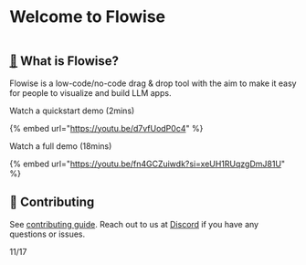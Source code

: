# Welcome to Flowise

<figure><img src=".gitbook/assets/flowise.gif" alt=""><figcaption></figcaption></figure>

## [🤔](https://emojipedia.org/thinking-face/) What is Flowise?

Flowise is a low-code/no-code drag & drop tool with the aim to make it easy for people to visualize and build LLM apps.

Watch a quickstart demo (2mins)

{% embed url="https://youtu.be/d7vfUodP0c4" %}

Watch a full demo (18mins)

{% embed url="https://youtu.be/fn4GCZuiwdk?si=xeUH1RUqzgDmJ81U" %}

## 🙌 Contributing

See [contributing guide](CONTRIBUTING.md). Reach out to us at [Discord](https://discord.gg/jbaHfsRVBW) if you have any questions or issues.

11/17
